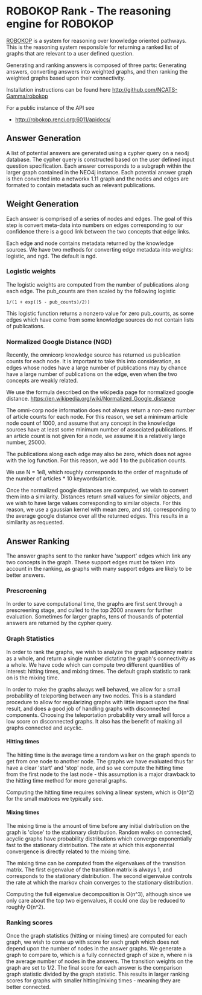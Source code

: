 # ROBOKOP Rank - The reasoning engine for ROBOKOP

[ROBOKOP](http://github.com/NCATS-Gamma/robokop) is a system for reasoning over knowledge oriented pathways. This is the reasoning system responsible for returning a ranked list of graphs that are relevant to a user defined question. 

Generating and ranking answers is composed of three parts: Generating answers, converting answers into weighted graphs, and then ranking the weighted graphs based upon their connectivity.

Installation instructions can be found here http://github.com/NCATS-Gamma/robokop

For a public instance of the API see

* http://robokop.renci.org:6011/apidocs/

## Answer Generation
A list of potential answers are generated using a cypher query on a neo4j database. The cypher query is constructed based on the user defined input question specification. Each answer corresponds to a subgraph within the larger graph contained in the NEO4j instance. Each potential answer graph is then converted into a networkx 1.11 graph and the nodes and edges are formated to contain metadata such as relevant publications.

## Weight Generation
Each answer is comprised of a series of nodes and edges. The goal of this step is convert meta-data into numbers on edges corresponding to our confidence there is a good link between the two concepts that edge links.

Each edge and node contains metadata returned by the knowledge sources. We have two methods for converting edge metadata into weights: logistic, and ngd. The default is ngd.

### Logistic weights
The logistic weights are computed from the number of publications along each edge. The pub_counts are then scaled by the following logistic

    1/(1 + exp((5 - pub_counts)/2))

This logistic function returns a nonzero value for zero pub_counts, as some edges which have come from some knowledge sources do not contain lists of publications.

### Normalized Google Distance (NGD)
Recently, the omnicorp knowledge source has returned us publication counts for each node. It is important to take this into consideration, as edges whose nodes have a large number of publications may by chance have a large number of publications on the edge, even when the two concepts are weakly related.

We use the formula described on the wikipedia page for normalized google distance.
<https://en.wikipedia.org/wiki/Normalized_Google_distance>

The omni-corp node information does not always return a non-zero number of article counts for each node. For this reason, we set a minimum article node count of 1000, and assume that any concept in the knowledge sources have at least some minimum number of associated publications. If an article count is not given for a node, we assume it is a relatively large number, 25000.

The publications along each edge may also be zero, which does not agree with the log function. For this reason, we add 1 to the publication counts.

We use N = 1e8, which roughly corresponds to the order of magnitude of the number of articles * 10 keywords/article.

Once the normalized google distances are computed, we wish to convert them into a similarity. Distances return small values for similar objects, and we wish to have large values corresponding to similar objects. For this reason, we use a gaussian kernel with mean zero, and std. corresponding to the average google distance over all the returned edges. This results in a similarity as requested.

## Answer Ranking
The answer graphs sent to the ranker have 'support' edges which link any two concepts in the graph. These support edges must be taken into account in the ranking, as graphs with many support edges are likely to be better answers. 

### Prescreening
In order to save computational time, the graphs are first sent through a prescreening stage, and culled to the top 2000 answers for further evaluation. Sometimes for larger graphs, tens of thousands of potential answers are returned by the cypher query.

### Graph Statistics
In order to rank the graphs, we wish to analyze the graph adjacency matrix as a whole, and return a single number dictating the graph's connectivity as a whole. We have code which can compute two different quantities of interest: hitting times, and mixing times. The default graph statistic to rank on is the mixing time.

In order to make the graphs always well behaved, we allow for a small probability of teleporting between any two nodes. This is a standard procedure to allow for regularizing graphs with little impact upon the final result, and does a good job of handling graphs with disconnected components. Choosing the teleportation probability very small will force a low score on disconnected graphs. It also has the benefit of making all graphs connected and acyclic.

#### Hitting times
The hitting time is the average time a random walker on the graph spends to get from one node to another node. The graphs we have evaluated thus far have a clear 'start' and 'stop' node, and so we compute the hitting time from the first node to the last node - this assumption is a major drawback to the hitting time method for more general graphs.

Computing the hitting time requires solving a linear system, which is O(n^2) for the small matrices we typically see.

#### Mixing times
The mixing time is the amount of time before any initial distribution on the graph is 'close' to the stationary distribution. Random walks on connected, acyclic graphs have probability distributions which converge exponentially fast to the stationary distribution. The rate at which this exponential convergence is directly related to the mixing time. 

The mixing time can be computed from the eigenvalues of the transition matrix. The first eigenvalue of the transition matrix is always 1, and corresponds to the stationary distribution. The second eigenvalue controls the rate at which the markov chain converges to the stationary distribution.

Computing the full eigenvalue decomposition is O(n^3), although since we only care about the top two eigenvalues, it could one day be reduced to roughly O(n^2).

### Ranking scores
Once the graph statistics (hitting or mixing times) are computed for each graph, we wish to come up with score for each graph which does not depend upon the number of nodes in the answer graphs. We generate a graph to compare to, which is a fully connected graph of size n, where n is the average number of nodes in the answers. The transition weights on the graph are set to 1/2. The final score for each answer is the comparison graph statistic divided by the graph statistic. This results in larger ranking scores for graphs with smaller hitting/mixing times - meaning they are better connected. 
